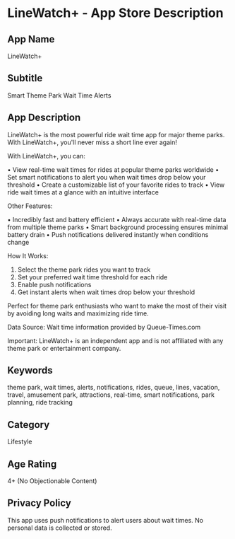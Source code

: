 # LineWatch+ - App Store Description

## App Name

LineWatch+

## Subtitle

Smart Theme Park Wait Time Alerts

## App Description

LineWatch+ is the most powerful ride wait time app for major theme parks. With LineWatch+, you'll never miss a short line ever again!

With LineWatch+, you can:

• View real-time wait times for rides at popular theme parks worldwide
• Set smart notifications to alert you when wait times drop below your threshold
• Create a customizable list of your favorite rides to track
• View ride wait times at a glance with an intuitive interface

Other Features:

• Incredibly fast and battery efficient
• Always accurate with real-time data from multiple theme parks
• Smart background processing ensures minimal battery drain
• Push notifications delivered instantly when conditions change

How It Works:

1. Select the theme park rides you want to track
2. Set your preferred wait time threshold for each ride
3. Enable push notifications
4. Get instant alerts when wait times drop below your threshold

Perfect for theme park enthusiasts who want to make the most of their visit by avoiding long waits and maximizing ride time.

Data Source: Wait time information provided by Queue-Times.com

Important: LineWatch+ is an independent app and is not affiliated with any theme park or entertainment company.

## Keywords

theme park, wait times, alerts, notifications, rides, queue, lines, vacation, travel, amusement park, attractions, real-time, smart notifications, park planning, ride tracking

## Category

Lifestyle

## Age Rating

4+ (No Objectionable Content)

## Privacy Policy

This app uses push notifications to alert users about wait times. No personal data is collected or stored.
